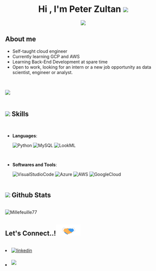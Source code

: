 
<h1 align="center"><b>Hi , I'm Peter Zultan </b><img src="https://media.giphy.com/media/hvRJCLFzcasrR4ia7z/giphy.gif" width="35"></h1>

<p align="center">
  <img src="https://readme-typing-svg.herokuapp.com?font=Time+New+Roman&color=cyan&size=25&center=true&vCenter=true&width=600&height=100&lines=Welcome..&hearts;++;Data+Enthusiast,;Data+Scientist,;Cloud+Engineer+Newbie,;Active+Learner/Researcher"></a>
</p>

## **About me**

- Self-taught cloud engineer
- Currently learning GCP and AWS
- Learning Back-End Development at spare time
- Open to work, looking for an intern or a new job opportunity as data scientist, engineer or analyst.

<br><br>
<img src="https://user-images.githubusercontent.com/73097560/115834477-dbab4500-a447-11eb-908a-139a6edaec5c.gif"><br><br>

## <img src="https://media2.giphy.com/media/QssGEmpkyEOhBCb7e1/giphy.gif?cid=ecf05e47a0n3gi1bfqntqmob8g9aid1oyj2wr3ds3mg700bl&rid=giphy.gif" width ="25"><b> Skills</b>
<br>

<p align="center">

- **Languages**:
    
    ![Python](https://img.shields.io/badge/Python-FFD43B?style=for-the-badge&logo=python&logoColor=blue)
    ![MySQL](https://img.shields.io/badge/MySQL-d3d3d3.svg?style=for-the-badge&logo=mysql&logoColor=blue)
    ![LookML](https://img.shields.io/badge/Looker-f5f5f5.svg?style=for-the-badge&logo=looker&logoColor=red)

<br>

- **Softwares and Tools**:
    
    ![VisualStudioCode](https://img.shields.io/badge/visual_stuido_code-%234285F4.svg?style=for-the-badge&logo=visual-studio-code&logoColor=white)
    ![Azure](https://img.shields.io/badge/Azure_ML-0078D7?style=for-the-badge&logo=azure-machine-learning&logoColor=white)
    ![AWS](https://img.shields.io/badge/Amazon_AWS-FF9900?style=for-the-badge&logo=amazonaws&logoColor=white)
    ![GoogleCloud](https://img.shields.io/badge/Google_Cloud-4285F4?style=for-the-badge&logo=google-cloud&logoColor=white)
 <br><br>
 
 ## <img src="https://media.giphy.com/media/iY8CRBdQXODJSCERIr/giphy.gif" width="35"><b> Github Stats </b>
<br>
  <img src="https://github-readme-stats.vercel.app/api/top-langs?username=Millefeuille77&show_icons=true&locale=en&layout=compact&line_height=20&title_color=7A7ADB&icon_color=2234AE&text_color=D3D3D3&bg_color=0,000000,130F40" width="375"  alt="Millefeuille77"/>
  
 ## <b> Let's Connect..!</b><img src="https://github.com/0xAbdulKhalid/0xAbdulKhalid/raw/main/assets/mdImages/handshake.gif" width ="80">
<br>
<div align='left'>
  
<li>
<a href="https://www.linkedin.com/in/peter-zultan/" target="_blank">
<img src="https://img.shields.io/badge/linkedin:  Peter Zultan-%2300acee.svg?color=405DE6&style=for-the-badge&logo=linkedin&logoColor=white" alt=linkedin style="margin-bottom: 5px;"/>
</a>
</li>

<br>

<li>
<a href="mailto:zultan.peter@gmail.com" target="_blank">
<img src="https://img.shields.io/badge/gmail:  Peter Zultan-%23EA4335.svg?style=for-the-badge&logo=gmail&logoColor=white" t=mail style="margin-bottom: 5px;" />
</a>
</li>
  
  
  
  
  
